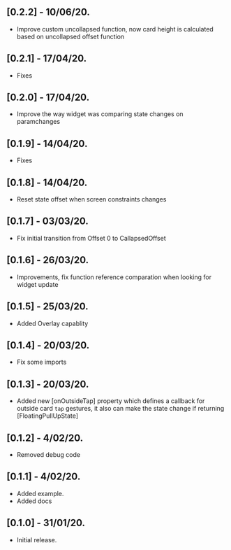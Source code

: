 ## [0.2.2] - 10/06/20.

* Improve custom uncollapsed function, now card height is calculated based on uncollapsed offset function

## [0.2.1] - 17/04/20.

* Fixes
  
## [0.2.0] - 17/04/20.

* Improve the way widget was comparing state changes on paramchanges

## [0.1.9] - 14/04/20.

* Fixes

## [0.1.8] - 14/04/20.

* Reset state offset when screen constraints changes

## [0.1.7] - 03/03/20.

* Fix initial transition from Offset 0 to CallapsedOffset

## [0.1.6] - 26/03/20.

* Improvements, fix function reference comparation when looking for widget update

## [0.1.5] - 25/03/20.

* Added Overlay capablity

## [0.1.4] - 20/03/20.

* Fix some imports

## [0.1.3] - 20/03/20.

* Added new [onOutsideTap] property which defines a callback for outside card `tap` gestures, it also can make the state change if returning [FloatingPullUpState]

## [0.1.2] - 4/02/20.

* Removed debug code

## [0.1.1] - 4/02/20.

* Added example.
* Added docs


## [0.1.0] - 31/01/20.

* Initial release.

